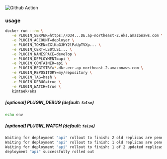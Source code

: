 ![Github Action](https://github.com/kimtaek/eks/workflows/Build/badge.svg)

### usage

```bash
docker run --rm \
   -e PLUGIN_SERVER=https://D34...DE.ap-northeast-2.eks.amazonaws.com \
   -e PLUGIN_ACCOUNT=deployer \
   -e PLUGIN_TOKEN=ZXlKaGJHY2lPaUpTVXp... \
   -e PLUGIN_CERT=LS0tLS1... \
   -e PLUGIN_NAMESPACE=develop \
   -e PLUGIN_DEPLOYMENT=api \
   -e PLUGIN_CONTAINER=api \
   -e PLUGIN_REGISTRY=*.dkr.ecr.ap-northeast-2.amazonaws.com \
   -e PLUGIN_REPOSITORY=my/repository \
   -e PLUGIN_TAG=hash \
   -e PLUGIN_DEBUG=true \
   -e PLUGIN_WATCH=true \
   kimtaek/eks
```

##### [optional] PLUGIN_DEBUG (default: `false`)
```bash
echo env
```

##### [optional] PLUGIN_WATCH (default: `false`)
```bash
Waiting for deployment "api" rollout to finish: 2 old replicas are pending termination...
Waiting for deployment "api" rollout to finish: 1 old replicas are pending termination...
Waiting for deployment "api" rollout to finish: 1 of 2 updated replicas are available...
deployment "api" successfully rolled out
```